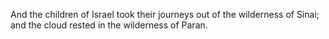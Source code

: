 And the children of Israel took their journeys out of the wilderness of Sinai; and the cloud rested in the wilderness of Paran.
